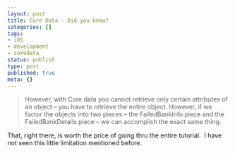 ```yaml
---
layout: post
title: Core Data - Did you know?
categories: []
tags:
- iOS
- development
- coredata
status: publish
type: post
published: true
meta: {}
---
```


>However, with Core data you cannot retrieve only certain attributes of an object – you have to retrieve the entire object. However, if we factor the objects into two pieces – the FailedBankInfo piece and the FailedBankDetails piece – we can accomplish the exact same thing.




That, right there, is worth the price of going thru the entire tutorial.  I have not seen this little limitation mentioned before.

 
